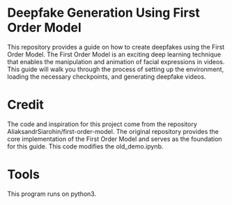 # Deepfake Generation Using First Order Model
This repository provides a guide on how to create deepfakes using the First Order Model. The First Order Model is an exciting deep learning technique that enables the manipulation and animation of facial expressions in videos. This guide will walk you through the process of setting up the environment, loading the necessary checkpoints, and generating deepfake videos.
# Credit
The code and inspiration for this project come from the repository AliaksandrSiarohin/first-order-model. The original repository provides the core implementation of the First Order Model and serves as the foundation for this guide. This code modifies the old_demo.ipynb.
# Tools 
This program runs on python3.
